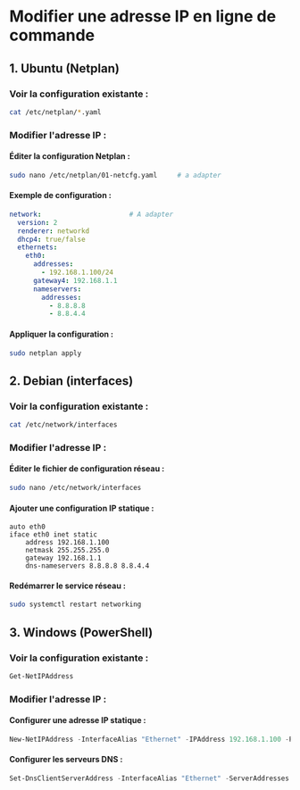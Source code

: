 # Modifier une adresse IP en ligne de commande

## 1. Ubuntu (Netplan)

### Voir la configuration existante :
```bash
cat /etc/netplan/*.yaml
```

### Modifier l'adresse IP :

#### Éditer la configuration Netplan :
```bash
sudo nano /etc/netplan/01-netcfg.yaml     # a adapter
```

#### Exemple de configuration :           
```yaml
network:                      # A adapter
  version: 2
  renderer: networkd
  dhcp4: true/false
  ethernets:
    eth0:
      addresses:
        - 192.168.1.100/24
      gateway4: 192.168.1.1
      nameservers:
        addresses:
          - 8.8.8.8
          - 8.8.4.4
```

#### Appliquer la configuration :
```bash
sudo netplan apply
```

## 2. Debian (interfaces)

### Voir la configuration existante :
```bash
cat /etc/network/interfaces
```

### Modifier l'adresse IP :

#### Éditer le fichier de configuration réseau :
```bash
sudo nano /etc/network/interfaces
```

#### Ajouter une configuration IP statique :
```arduino
auto eth0
iface eth0 inet static
    address 192.168.1.100
    netmask 255.255.255.0
    gateway 192.168.1.1
    dns-nameservers 8.8.8.8 8.8.4.4
```

#### Redémarrer le service réseau :
```bash
sudo systemctl restart networking
```

## 3. Windows (PowerShell)

### Voir la configuration existante :
```powershell
Get-NetIPAddress
```

### Modifier l'adresse IP :

#### Configurer une adresse IP statique :
```powershell
New-NetIPAddress -InterfaceAlias "Ethernet" -IPAddress 192.168.1.100 -PrefixLength 24 -DefaultGateway 192.168.1.1
```

#### Configurer les serveurs DNS :
```powershell
Set-DnsClientServerAddress -InterfaceAlias "Ethernet" -ServerAddresses 8.8.8.8,8.8.4.4
```